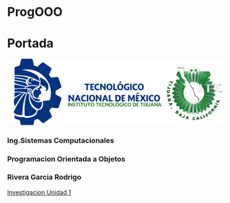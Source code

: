 # ProgOOO


# Portada
![](./ParadigmaOO/img/TecNM-ITT-sgc-2018-color-scaled-e1646127126124-1536x469.jpg "Tec logo")
### Ing.Sistemas Computacionales
### Programacion Orientada a Objetos
### Rivera Garcia Rodrigo


[Investigacion Unidad 1](./ParadigmaOO/ar.md)